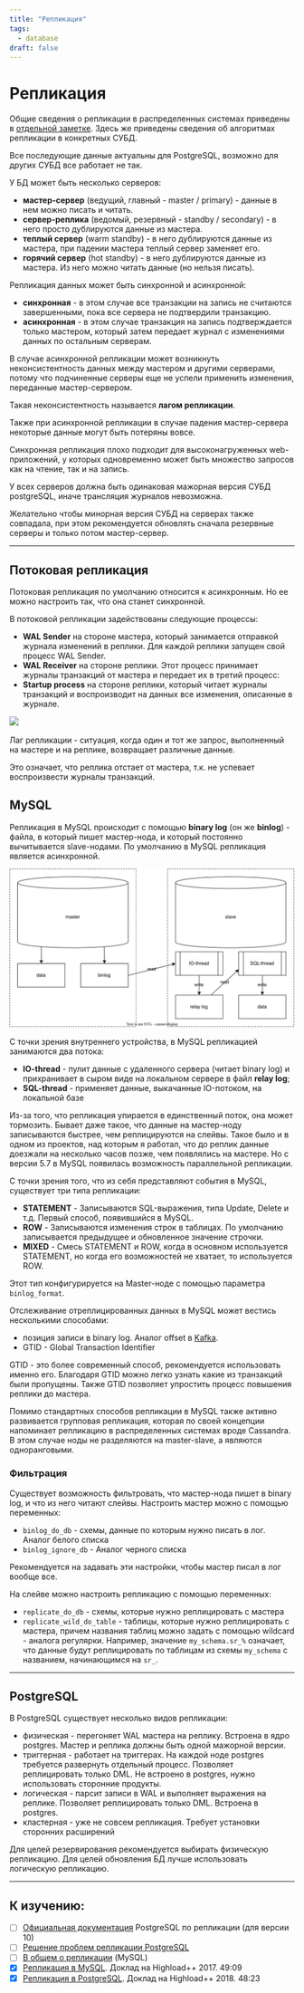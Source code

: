 ```yaml
---
title: "Репликация"
tags:
  - database
draft: false
---
```


# Репликация

Общие сведения о репликации в распределенных системах приведены в [отдельной заметке](../architecture/replication.md).
Здесь же приведены сведения об алгоритмах репликации в конкретных СУБД.

Все последующие данные актуальны для PostgreSQL, возможно для других СУБД все работает не так.

У БД может быть несколько серверов:
- **мастер-сервер** (ведущий, главный - master / primary) - данные в нем можно писать и читать.
- **сервер-реплика** (ведомый, резервный - standby / secondary) - в него просто дублируются данные из мастера.
- **теплый сервер** (warm standby) - в него дублируются данные из мастера, при падении мастера теплый сервер заменяет его.
- **горячий сервер** (hot standby) - в него дублируются данные из мастера. Из него можно читать данные (но нельзя писать).

Репликация данных может быть синхронной и асинхронной:
- **синхронная** - в этом случае все транзакции на запись не считаются завершенными, пока все сервера не подтвердили транзакцию.
- **асинхронная** - в этом случае транзакция на запись подтверждается только мастером, который затем передает журнал с изменениями данных по остальным серверам.

В случае асинхронной репликации может возникнуть неконсистентность данных между мастером и другими серверами, потому что подчиненные серверы еще не успели применить изменения, переданные мастер-сервером.

Такая неконсистентность называется **лагом репликации**.

Также при асинхронной репликации в случае падения мастер-сервера некоторые данные могут быть потеряны вовсе.

Синхронная репликация плохо подходит для высоконагруженных web-приложений, у которых одновременно может быть множество запросов как на чтение, так и на запись.

У всех серверов должна быть одинаковая мажорная версия СУБД postgreSQL, иначе трансляция журналов невозможна.

Желательно чтобы минорная версия СУБД на серверах также совпадала, при этом рекомендуется обновлять сначала резервные серверы и только потом мастер-сервер.

---
## Потоковая репликация

Потоковая репликация по умолчанию относится к асинхронным. Но ее можно настроить так, что она станет синхронной.

В потоковой репликации задействованы следующие процессы:

- **WAL Sender** на стороне мастера, который занимается отправкой журнала изменений в реплики. Для каждой реплики запущен свой процесс WAL Sender.
- **WAL Receiver** на стороне реплики. Этот процесс принимает журналы транзакций от мастера и передает их в третий процесс:
- **Startup process** на стороне реплики, который читает журналы транзакций и воспроизводит на данных все изменения, описанные в журнале.

![](https://habrastorage.org/webt/ek/g2/rd/ekg2rdtwkvfjw8hlpj0rhhzhogu.jpeg)

Лаг репликации - ситуация, когда один и тот же запрос, выполненный на мастере и на реплике, возвращает различные данные.

Это означает, что реплика отстает от мастера, т.к. не успевает воспроизвести журналы транзакций.


## MySQL
Репликация в MySQL происходит с помощью __binary log__ (он же __binlog__) - файла, в который пишет мастер-нода, и который постоянно вычитывается slave-нодами.
По умолчанию в MySQL репликация является асинхронной.

![mysql replication schema](../../images/src/mysql_replication.drawio.svg)

С точки зрения внутреннего устройства, в MySQL репликацией занимаются два потока:
- __IO-thread__ - пулит данные с удаленного сервера (читает binary log) и прихранивает в сыром виде на локальном сервере в файл __relay log__;
- __SQL-thread__ - применяет данные, выкачанные IO-потоком, на локальной базе

Из-за того, что репликация упирается в единственный поток, она может тормозить.
Бывает даже такое, что данные на мастер-ноду записываются быстрее, чем реплицируются на слейвы. 
Такое было и в одном из проектов, над которым я работал, что до реплик данные доезжали на несколько часов позже, чем появлялись на мастере.
Но с версии 5.7 в MySQL появилась возможность параллельной репликации.

С точки зрения того, что из себя представляют события в MySQL, существует три типа репликации:
- __STATEMENT__ - Записываются SQL-выражения, типа Update, Delete и т.д. Первый способ, появившийся в MySQL.
- __ROW__ - Записываются изменения строк в таблицах. По умолчанию записывается предыдущее и обновленное значение строчки.
- __MIXED__ - Смесь STATEMENT и ROW, когда в основном используется STATEMENT, но когда его возможностей не хватает, то используется ROW.

Этот тип конфигурируется на Master-ноде с помощью параметра `binlog_format`.

Отслеживание отреплицированных данных в MySQL может вестись несколькими способами:
- позиция записи в binary log. Аналог offset в [Kafka](../tools/kafka.md).
- GTID - Global Transaction Identifier

GTID - это более современный способ, рекомендуется использовать именно его.
Благодаря GTID можно легко узнать какие из транзакций были пропущены.
Также GTID позволяет упростить процесс повышения реплики до мастера.

Помимо стандартных способов репликации в MySQL также активно развивается групповая репликация, которая по своей концепции напоминает репликацию в распределенных системах вроде Cassandra.
В этом случае ноды не разделяются на master-slave, а являются одноранговыми.

### Фильтрация
Существует возможность фильтровать, что мастер-нода пишет в binary log, и что из него читают слейвы.
Настроить мастер можно с помощью переменных:
- `binlog_do_db` - схемы, данные по которым нужно писать в лог. Аналог белого списка
- `binlog_ignore_db` - Аналог черного списка

Рекомендуется на задавать эти настройки, чтобы мастер писал в лог вообще все.

На слейве можно настроить репликацию с помощью переменных:
- `replicate_do_db` - схемы, которые нужно реплицировать с мастера
- `replicate_wild_do_table` - таблицы, которые нужно реплицировать с мастера, причем названия таблиц можно задать с помощью wildcard - аналога регулярки. Например, значение `my_schema.sr_%` означает, что данные будут реплицировать по таблицам из схемы `my_schema` с названием, начинающимся на `sr_`.


---
## PostgreSQL
В PostgreSQL существует несколько видов репликации:
- физическая - перегоняет WAL мастера на реплику. Встроена в ядро postgres. Мастер и реплика должны быть одной мажорной версии.
- триггерная - работает на триггерах. На каждой ноде postgres требуется развернуть отдельный процесс. Позволяет реплицировать только DML. Не встроено в postgres, нужно использовать сторонние продукты.
- логическая - парсит записи в WAL и выполняет выражения на реплике. Позволяет реплицировать только DML. Встроена в postgres.
- кластерная - уже не совсем репликация. Требует установки сторонних расширений

Для целей резервирования рекомендуется выбирать физическую репликацию.
Для целей обновления БД лучше использовать логическую репликацию.



---
## К изучению:
- [ ] [Официальная документация](https://postgrespro.ru/docs/postgresql/10/high-availability) PostgreSQL по репликации (для версии 10) 
- [ ] [Решение проблем репликации PostgreSQL](https://habr.com/ru/company/oleg-bunin/blog/414111/)
- [ ] [В общем о репликации](https://ruhighload.com/%D0%A0%D0%B5%D0%BF%D0%BB%D0%B8%D0%BA%D0%B0%D1%86%D0%B8%D1%8F+%D0%B4%D0%B0%D0%BD%D0%BD%D1%8B%D1%85) (MySQL)
- [X] [Репликация в MySQL](https://www.youtube.com/watch?v=ppI74hTuXO0&ab_channel=HighLoadChannel). Доклад на Highload++ 2017. 49:09
- [X] [Репликация в PostgreSQL](https://www.youtube.com/watch?v=YQ63niptCTc&t=44s&ab_channel=HighLoadChannel). Доклад на Highload++ 2018. 48:23